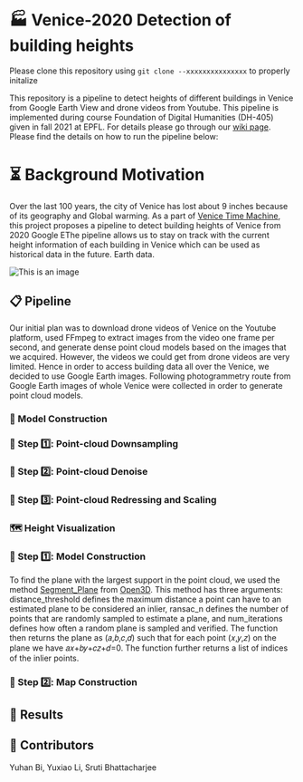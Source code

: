 # 🏭 Venice-2020 Detection of building heights
Please clone this repository using ```git clone --xxxxxxxxxxxxxxx``` to properly initalize

This repository is a pipeline to detect heights of different buildings in Venice from Google Earth View and drone videos from Youtube.
This pipeline is implemented during course  Foundation of Digital Humanities (DH-405) given in fall 2021 at EPFL.
For details please go through our [wiki page](http://fdh.epfl.ch/index.php/Venice2020_Building_Heights_Detection).
Please find the details on how to run the pipeline below:

# ⏳ Background Motivation
Over the last 100 years, the city of Venice has lost about 9 inches because of its geography and Global warming. As a part of  [Venice Time Machine](https://en.wikipedia.org/wiki/Venice_Time_Machine), this project proposes a pipeline to detect building heights of Venice from 2020 Google EThe pipeline allows us to stay on track with the current height information of each building in Venice which can be used as historical data in the future. 
Earth data. 

![This is an image](http://fdh.epfl.ch/images/3/38/Venice_whole.png)


## 📋 Pipeline

Our initial plan was to download drone videos of Venice on the Youtube platform, used FFmpeg to extract images from the video one frame per second, and generate dense point cloud models based on the images that we acquired. However, the videos we could get from drone videos are very limited. Hence in order to access building data all over the Venice, we decided to use Google Earth images. Following  photogrammetry route from Google Earth images of whole Venice were collected in order to generate point cloud models.

### 🔮 Model Construction

### 📝 Step 1️⃣: Point-cloud Downsampling


### 📝 Step 2️⃣: Point-cloud Denoise


### 📝 Step 3️⃣: Point-cloud Redressing and Scaling 

### 🗺️ Height Visualization


### 📝 Step 1️⃣: Model Construction
To find the plane with the largest support in the point cloud, we used the method [Segment_Plane](http://www.open3d.org/docs/release/python_api/open3d.geometry.PointCloud.html#open3d.geometry.PointCloud.segment_plane) from [Open3D](http://www.open3d.org/). This method has three arguments: distance_threshold defines the maximum distance a point can have to an estimated plane to be considered an inlier, ransac_n defines the number of points that are randomly sampled to estimate a plane, and num_iterations defines how often a random plane is sampled and verified. The function then returns the plane as (𝑎,𝑏,𝑐,𝑑) such that for each point (𝑥,𝑦,𝑧) on the plane we have 𝑎𝑥+𝑏𝑦+𝑐𝑧+𝑑=0. The function further returns a list of indices of the inlier points.


### 📝 Step 2️⃣: Map Construction

## 🎉 Results



## 👤 Contributors
Yuhan Bi, Yuxiao Li, Sruti Bhattacharjee

